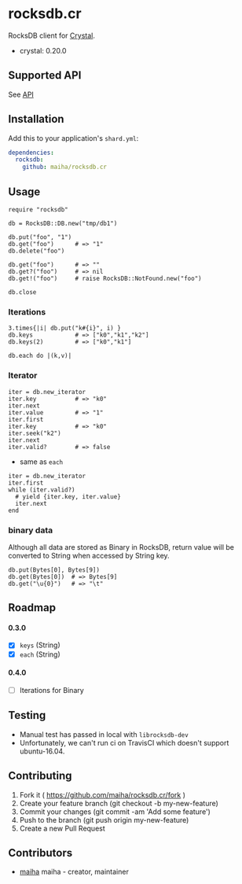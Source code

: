 # rocksdb.cr

RocksDB client for [Crystal](http://crystal-lang.org/).

- crystal: 0.20.0


## Supported API

See [API](https://github.com/maiha/rocksdb.cr/blob/master/API.md)


## Installation

Add this to your application's `shard.yml`:

```yaml
dependencies:
  rocksdb:
    github: maiha/rocksdb.cr
```


## Usage

```crystal
require "rocksdb"

db = RocksDB::DB.new("tmp/db1")

db.put("foo", "1")
db.get("foo")      # => "1"
db.delete("foo")

db.get("foo")      # => ""
db.get?("foo")     # => nil
db.get!("foo")     # raise RocksDB::NotFound.new("foo")

db.close
```

### Iterations

```shell
3.times{|i| db.put("k#{i}", i) }
db.keys            # => ["k0","k1","k2"]
db.keys(2)         # => ["k0","k1"]

db.each do |(k,v)|
```

### Iterator

```shell
iter = db.new_iterator
iter.key           # => "k0"
iter.next
iter.value         # => "1"
iter.first
iter.key           # => "k0"
iter.seek("k2")
iter.next
iter.valid?        # => false
```

- same as `each`

```shell
iter = db.new_iterator
iter.first
while (iter.valid?)
  # yield {iter.key, iter.value}
  iter.next
end  
```

### binary data

Although all data are stored as Binary in RocksDB,
return value will be converted to String when accessed by String key.

```shell
db.put(Bytes[0], Bytes[9])
db.get(Bytes[0])  # => Bytes[9]
db.get("\u{0}")   # => "\t"
```

## Roadmap

#### 0.3.0

- [x] `keys` (String)
- [x] `each` (String)

#### 0.4.0

- [ ] Iterations for Binary

## Testing

- Manual test has passed in local with `librocksdb-dev`
- Unfortunately, we can't run ci on TravisCI which doesn't support ubuntu-16.04.

## Contributing

1. Fork it ( https://github.com/maiha/rocksdb.cr/fork )
2. Create your feature branch (git checkout -b my-new-feature)
3. Commit your changes (git commit -am 'Add some feature')
4. Push to the branch (git push origin my-new-feature)
5. Create a new Pull Request

## Contributors

- [maiha](https://github.com/maiha) maiha - creator, maintainer
